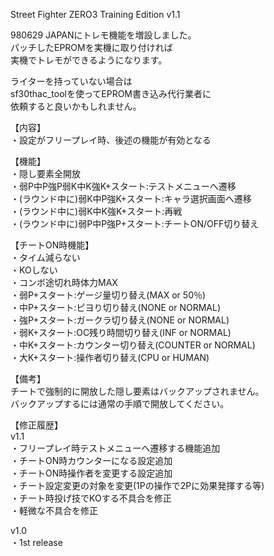 Street Fighter ZERO3 Training Edition v1.1  

980629 JAPANにトレモ機能を増設しました。  
パッチしたEPROMを実機に取り付ければ  
実機でトレモができるようになります。  

ライターを持っていない場合は  
sf30thac_toolを使ってEPROM書き込み代行業者に  
依頼すると良いかもしれません。  

【内容】  
・設定がフリープレイ時、後述の機能が有効となる  

【機能】  
・隠し要素全開放  
・弱P中P強P弱K中K強K+スタート:テストメニューへ遷移  
・(ラウンド中に)弱K中P強K+スタート:キャラ選択画面へ遷移  
・(ラウンド中に)弱K中K強K+スタート:再戦  
・(ラウンド中に)弱P中P強P+スタート:チートON/OFF切り替え  

【チートON時機能】  
・タイム減らない  
・KOしない  
・コンボ途切れ時体力MAX  
・弱P+スタート:ゲージ量切り替え(MAX or 50％)  
・中P+スタート:ピヨり切り替え(NONE or NORMAL)  
・強P+スタート:ガークラ切り替え(NONE or NORMAL)  
・弱K+スタート:OC残り時間切り替え(INF or NORMAL)  
・中K+スタート:カウンター切り替え(COUNTER or NORMAL)  
・大K+スタート:操作者切り替え(CPU or HUMAN)  

【備考】  
チートで強制的に開放した隠し要素はバックアップされません。  
バックアップするには通常の手順で開放してください。  

【修正履歴】  
v1.1  
・フリープレイ時テストメニューへ遷移する機能追加  
・チートON時カウンターになる設定追加  
・チートON時操作者を変更する設定追加  
・チート設定変更の対象を変更(1Pの操作で2Pに効果発揮する等)  
・チート時投げ技でKOする不具合を修正  
・軽微な不具合を修正  

v1.0  
・1st release  
